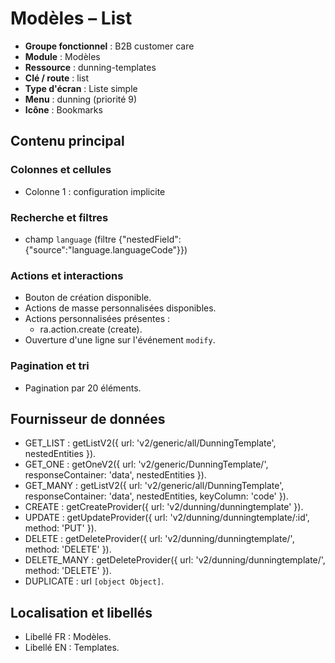 # Modèles – List

- **Groupe fonctionnel** : B2B customer care
- **Module** : Modèles
- **Ressource** : dunning-templates
- **Clé / route** : list
- **Type d'écran** : Liste simple
- **Menu** : dunning (priorité 9)
- **Icône** : Bookmarks

## Contenu principal
### Colonnes et cellules
- Colonne 1 : configuration implicite

### Recherche et filtres
- champ `language` (filtre {"nestedField":{"source":"language.languageCode"}})

### Actions et interactions
- Bouton de création disponible.
- Actions de masse personnalisées disponibles.
- Actions personnalisées présentes :
  - ra.action.create (create).
- Ouverture d'une ligne sur l'événement `modify`.

### Pagination et tri
- Pagination par 20 éléments.

## Fournisseur de données
- GET_LIST : getListV2({
  url: 'v2/generic/all/DunningTemplate',
  nestedEntities
}).
- GET_ONE : getOneV2({
  url: 'v2/generic/DunningTemplate/',
  responseContainer: 'data',
  nestedEntities
}).
- GET_MANY : getListV2({
  url: 'v2/generic/all/DunningTemplate',
  responseContainer: 'data',
  nestedEntities,
  keyColumn: 'code'
}).
- CREATE : getCreateProvider({
  url: 'v2/dunning/dunningtemplate'
}).
- UPDATE : getUpdateProvider({
  url: 'v2/dunning/dunningtemplate/:id',
  method: 'PUT'
}).
- DELETE : getDeleteProvider({
  url: 'v2/dunning/dunningtemplate/',
  method: 'DELETE'
}).
- DELETE_MANY : getDeleteProvider({
  url: 'v2/dunning/dunningtemplate/',
  method: 'DELETE'
}).
- DUPLICATE : url `[object Object]`.

## Localisation et libellés
- Libellé FR : Modèles.
- Libellé EN : Templates.